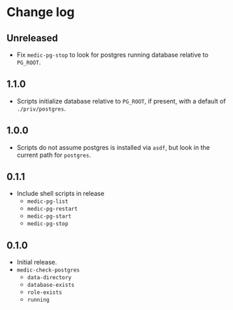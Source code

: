 # Change log

## Unreleased

- Fix `medic-pg-stop` to look for postgres running database relative to `PG_ROOT`.

## 1.1.0

- Scripts initialize database relative to `PG_ROOT`, if present, with a default of `./priv/postgres`.

## 1.0.0

- Scripts do not assume postgres is installed via `asdf`, but look in the current path for `postgres`.

## 0.1.1

- Include shell scripts in release
  - `medic-pg-list`
  - `medic-pg-restart`
  - `medic-pg-start`
  - `medic-pg-stop`

## 0.1.0

- Initial release.
- `medic-check-postgres`
  - `data-directory`
  - `database-exists`
  - `role-exists`
  - `running`
